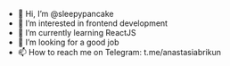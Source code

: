 - 👋 Hi, I’m @sleepypancake
- 👀 I’m interested in frontend development
- 🌱 I’m currently learning ReactJS
- 💞️ I’m looking for a good job
- 📫 How to reach me on Telegram: t.me/anastasiabrikun

<!---
sleepypancake/sleepypancake is a ✨ special ✨ repository because its `README.md` (this file) appears on your GitHub profile.
You can click the Preview link to take a look at your changes.
--->
